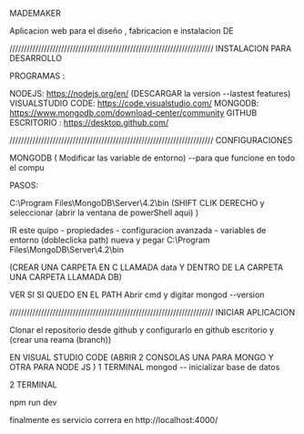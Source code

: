 MADEMAKER

Aplicacion web para el diseño , fabricacion e instalacion DE


///////////////////////////////////////////////////////////////////////
INSTALACION PARA DESARROLLO 

PROGRAMAS : 

NODEJS: https://nodejs.org/en/ (DESCARGAR la version --lastest features)
VISUALSTUDIO CODE: https://code.visualstudio.com/
MONGODB: https://www.mongodb.com/download-center/community 
GITHUB ESCRITORIO : https://desktop.github.com/


///////////////////////////////////////////////////////////////////////
CONFIGURACIONES

MONGODB ( Modificar las variable de entorno)  --para que funcione en todo el compu

PASOS:

C:\Program Files\MongoDB\Server\4.2\bin (SHIFT CLIK DERECHO y seleccionar (abrir la ventana de powerShell aqui) )

IR
este quipo - propiedades - configuracion avanzada - variables de entorno  (dobleclicka path) nueva y pegar C:\Program Files\MongoDB\Server\4.2\bin

(CREAR UNA CARPETA EN C LLAMADA data Y DENTRO DE LA CARPETA UNA CARPETA LLAMADA DB)

VER SI SI QUEDO EN EL PATH
Abrir cmd y digitar
mongod --version  

///////////////////////////////////////////////////////////////////////
INICIAR APLICACION

Clonar el repositorio desde github y configurarlo en github escritorio y (crear una reama (branch))

EN VISUAL STUDIO CODE  (ABRIR 2 CONSOLAS UNA PARA MONGO Y OTRA PARA NODE JS )
1 TERMINAL
mongod -- inicializar base de datos 

2 TERMINAL 

npm run dev 

finalmente es servicio correra en http://localhost:4000/ 

